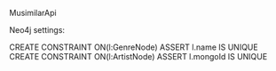 MusimilarApi

Neo4j settings:

CREATE CONSTRAINT ON(l:GenreNode) ASSERT l.name IS UNIQUE
CREATE CONSTRAINT ON(l:ArtistNode) ASSERT l.mongoId IS UNIQUE